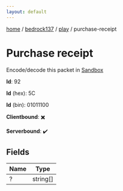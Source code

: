 ```yaml
---
layout: default
---
```


[home](/)  /  [bedrock137](/protocol/bedrock137)  /  [play](/protocol/bedrock137/play)  /  purchase-receipt

# Purchase receipt

Encode/decode this packet in [Sandbox](../../../sandbox/bedrock137#Play.PurchaseReceipt)

**Id**: 92

**Id** (hex): 5C

**Id** (bin): 01011100

**Clientbound**: ✖️

**Serverbound**: ✔️

## Fields

Name | Type
---|---
? | string[]
